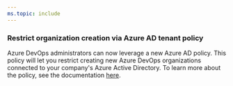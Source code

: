 ```yaml
---
ms.topic: include
---
```


### Restrict organization creation via Azure AD tenant policy

Azure DevOps administrators can now leverage a new Azure AD policy. This policy will let you restrict creating new Azure DevOps organizations connected to your company's Azure Active Directory. To learn more about the policy, see the documentation [here](/azure/devops/organizations/accounts/azure-ad-tenant-policy-restrict-org-creation?view=azure-devops&preserve-view=true).